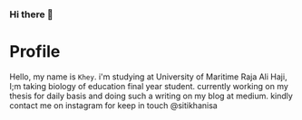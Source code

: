 ### Hi there 👋

<!--
**sitikhanisa/sitikhanisa** is a ✨ _special_ ✨ repository because its `README.md` (this file) appears on your GitHub profile.

Here are some ideas to get you started:

- 🔭 I’m currently working on ...
- 🌱 I’m currently learning ...
- 👯 I’m looking to collaborate on ...
- 🤔 I’m looking for help with ...
- 💬 Ask me about ...
- 📫 How to reach me: ...
- 😄 Pronouns: ...
- ⚡ Fun fact: ...
-->
# Profile 
Hello, my name is `Khey`.
i'm studying at University of Maritime Raja Ali Haji, I;m taking biology of education final year student. currently working on my thesis for daily basis and doing such a writing on my blog at medium. 
kindly contact me on instagram for keep in touch @sitikhanisa
